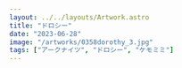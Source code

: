 ```yaml
---
layout: ../../layouts/Artwork.astro
title: "ドロシー"
date: "2023-06-28"
image: "/artworks/0358dorothy_3.jpg"
tags: ["アークナイツ", "ドロシー", "ケモミミ"]
---
```


